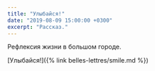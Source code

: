 ```yaml
---
title: "Улыбайся!"
date: "2019-08-09 15:00:00 +0300"
excerpt: "Рассказ."
---
```


Рефлексия жизни в большом городе.

[Улыбайся!]({% link belles-lettres/smile.md %})